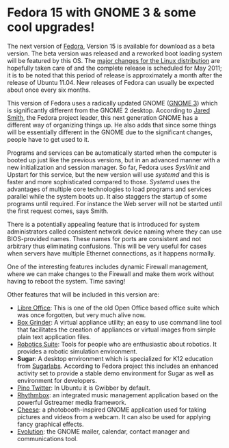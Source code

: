 # Fedora 15 with GNOME 3 & some cool upgrades!

The next version of <a href="http://fedoraproject.org/wiki/Releases/15/FeatureList">Fedora</a>, Version 15 is available for download as a beta version. The beta version was released and a reworked boot loading system will be featured by this OS. The <a href="http://fedoraproject.org/wiki/Releases/15/FeatureList">major changes for the Linux distribution</a> are hopefully taken care of and the complete release is scheduled for May 2011; it is to be noted that this period of release is approximately a month after the release of Ubuntu 11.04. New releases of Fedora can usually be expected about once every six months.

This version of Fedora uses a radically updated GNOME (<a href="http://www.gnome3.org/">GNOME 3</a>) which is significantly different from the GNOME 2 desktop. According to <a href="http://fedoraproject.org/wiki/User:Jsmith">Jared Smith</a>, the Fedora project leader, this next generation GNOME has a different way of organizing things up. He also adds that since some things will be essentially different in the GNOME due to the significant changes, people have to get used to it. 

Programs and services can be automatically started when the computer is booted up just like the previous versions, but in an advanced manner with a new initialization and session manager. So far, Fedora uses <em>SysVinit</em> and Upstart for this service, but the new version will use <em>systemd</em> and this is faster and more sophisticated compared to those. <em>Systemd</em> uses the advantages of multiple core technologies to load programs and services parallel while the system boots up. It also staggers the startup of some programs until required. For instance the Web server will not be started until the first request comes, says Smith.

There is a potentially appealing feature that is introduced for system administrators called consistent network device naming where they can use BIOS-provided names. These names for ports are consistent and not arbitrary thus eliminating confusions. This will be very useful for cases when servers have multiple Ethernet connections, as it happens normally. 

One of the interesting features includes dynamic Firewall management, where we can make changes to the Firewall and make them work without having to reboot the system. Time saving!

Other features that will be included in this version are:

* <a href="http://www.libreoffice.org/">Libre Office</a>: This is one of the old Open Office based office suite which was once forgotten, but very much alive now.
* <a href="http://boxgrinder.org/">Box Grinder</a>: A virtual appliance utility; an easy to use command line tool that facilitates the creation of appliances or virtual images from simple plain text application files.
* <a href="http://en.wikipedia.org/wiki/Robotics_suite">Robotics Suite</a>: Tools for people who are enthusiastic about robotics. It provides a robotic simulation environment.
* <strong>Sugar</strong>: A desktop environment which is specialized for K12 education from <a href="http://sugarlabs.org">Sugarlabs</a>. According to Fedora project this includes an enhanced activity set to provide a stable demo environment for Sugar as well as environment for developers.
* <a href="http://pino-app.appspot.com/">Pino Twitter</a>: In Ubuntu it is Gwibber by default.
* <a href="http://projects.gnome.org/rhythmbox/">Rhythmbox</a>: an integrated music management application based on the powerful Gstreamer media framework.
* <a href="http://live.gnome.org/Cheese">Cheese</a>: a photobooth-inspired GNOME application used for taking pictures and videos from a webcam. It can also be used for applying fancy graphical effects.
* <a href="http://projects.gnome.org/evolution/">Evolution</a>: the GNOME mailer, calendar, contact manager and communications tool.
